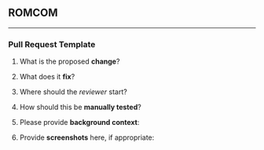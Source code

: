 ## ROMCOM
-----
### Pull Request Template

1.  What is the proposed **change**?

1.  What does it **fix**?

1.  Where should the *reviewer* start?

1.  How should this be **manually tested**?

1.  Please provide **background context**:

1.  Provide **screenshots** here, if appropriate:

